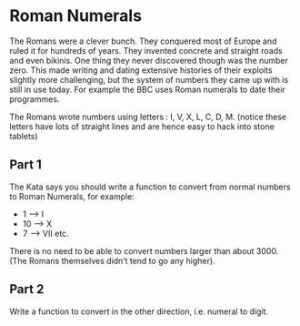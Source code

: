 # Roman Numerals

The Romans were a clever bunch. They conquered most of Europe and ruled it for hundreds of years. They invented concrete and straight roads and even bikinis. One thing they never discovered though was the number zero. This made writing and dating extensive histories of their exploits slightly more challenging, but the system of numbers they came up with is still in use today. For example the BBC uses Roman numerals to date their programmes.

The Romans wrote numbers using letters : I, V, X, L, C, D, M. (notice these letters have lots of straight lines and are hence easy to hack into stone tablets)

## Part 1

The Kata says you should write a function to convert from normal numbers to Roman Numerals, for example:

* 1 --> I
* 10 --> X
* 7 --> VII
etc.

There is no need to be able to convert numbers larger than about 3000. (The Romans themselves didn’t tend to go any higher).

## Part 2

Write a function to convert in the other direction, i.e. numeral to digit.
